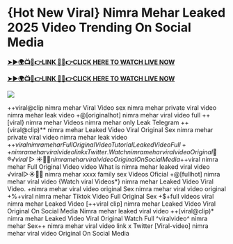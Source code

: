 # {Hot New Viral} Nimra Mehar Leaked 2025 Video Trending On Social Media

**[➤►🌍📺📱👉LINK 🔴✅👉CLICK HERE TO WATCH LIVE NOW](https://cutt.ly/ZrqxdKBg)**

**[➤►🌍📺📱👉LINK 🔴✅👉CLICK HERE TO WATCH LIVE NOW](https://cutt.ly/ZrqxdKBg)**

[![](https://blogger.googleusercontent.com/img/b/R29vZ2xl/AVvXsEjly1_Jd6fwzfMpqBttKB75cqKlfeme68djTcwoVtnCKQqlBEMC7avhQDkCiZP2V4MA4ADw2tRwTKTbstPHU5ZNXJeaRPOBgpDy-TmzhSmEb-NeClIFzVdOblRd6Ch1U9LBiEulx0WHmcZEwxwUxagnbG0kPcZgqm5HvpiKMTTe5kCP6VDr6LTudCVCw34b/s1280/Leaked.png)](https://cutt.ly/ZrqxdKBg)

++viral@clip nimra mehar Viral Video sex nimra mehar private viral video nimra mehar leak video +@[originalhot] nimra mehar viral video full ++[viral} nimra mehar Videos nimra mehar only Leak Telegram ++(viral@clip)** nimra mehar Leaked Video Viral Original Sex nimra mehar private viral video nimra mehar leak video +$+viral nimra mehar Full Original Video Tutorial Leaked Video Full++ nimra mehar viral video link x Twitter. {Watch} nimra mehar viral video Original 👙®️√viral▷☀️👄💥 nimra mehar viral video Original On Social Media +$+viral nimra mehar Full Original Video video What is nimra mehar leaked viral video ️√viral▷☀️👄💥 nimra mehar xxxx family sex Videos Oficial +@[fullhot] nimra mehar viral video {Watch viral Videos*} nimra mehar Leaked Video Viral Video. +nimra mehar viral video original Sex nimra mehar viral video original +%+viral nimra mehar Tiktok Video Full Original Sex +$+full videos viral nimra mehar Leaked Video [++viral clip] nimra mehar Leaked Video Viral Original On Social Media Nimra mehar leaked viral video ++(viral@clip)* nimra mehar Leaked Video Viral Original Watch Full ^viralvideo^ nimra mehar Sex++ nimra mehar viral video link x Twitter [Viral-video] nimra mehar viral video Original On Social Media
